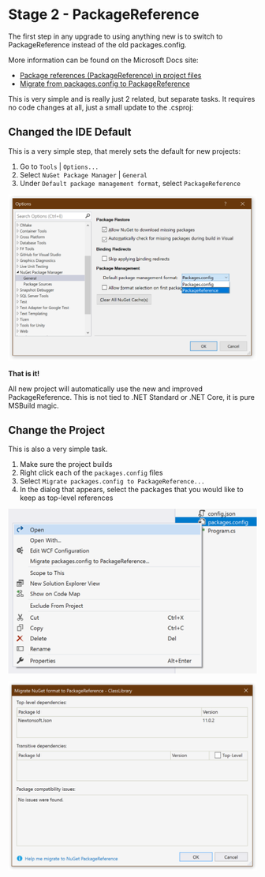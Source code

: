 # Stage 2 - PackageReference

The first step in any upgrade to using anything new is to switch to
PackageReference instead of the old packages.config.

More information can be found on the Microsoft Docs site:

- [Package references (PackageReference) in project files](https://docs.microsoft.com/en-us/nuget/consume-packages/package-references-in-project-files)
- [Migrate from packages.config to PackageReference](https://docs.microsoft.com/en-us/nuget/reference/migrate-packages-config-to-package-reference)

This is very simple and is really just 2 related, but separate tasks. It
requires no code changes at all, just a small update to the .csproj:

## Changed the IDE Default

This is a very simple step, that merely sets the default for new projects:

1. Go to `Tools` | `Options...`
2. Select `NuGet Package Manager` | `General`
3. Under `Default package management format`, select `PackageReference`

![IDE Changes](../../Assets/IDEChange.png)

**That is it!**

All new project will automatically use the new and improved PackageReference.
This is not tied to .NET Standard or .NET Core, it is pure MSBuild magic.

## Change the Project

This is also a very simple task.

1. Make sure the project builds
2. Right click each of the `packages.config` files
3. Select `Migrate packages.config to PackageReference...`
4. In the dialog that appears, select the packages that you would like to keep
   as top-level references

![Right Click](../../Assets/RightClickMigrate.png)

![Migrate Packages](../../Assets/MigratePackages.png)
